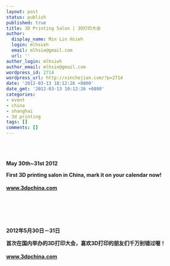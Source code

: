 ```yaml
---
layout: post
status: publish
published: true
title: 3D Printing Salon | 3D打印大会
author:
  display_name: Min Lin Hsieh
  login: mlhsieh
  email: mlhsie@gmail.com
  url: ''
author_login: mlhsieh
author_email: mlhsie@gmail.com
wordpress_id: 2714
wordpress_url: http://xinchejian.com/?p=2714
date: '2012-03-13 18:12:26 +0800'
date_gmt: '2012-03-13 10:12:26 +0800'
categories:
- event
- china
- shanghai
- 3d printing
tags: []
comments: []
---
```

<p><!--:en--><img src="http://www.3dpchina.com/files/cc43b840-2674-46f1-8f24-518e23a1e610.jpg" alt="" /></p>
<p><strong><br />
<h4>May 30th~31st 2012</p>
<p>First 3D printing salon in China, mark it on your calendar now!</h4></p>
<p><a href="www.3dpchina.com" target="_blank">www.3dpchina.com</a><br />
</strong><br />
<img src="http://www.3dpchina.com/upload/04c01070-4d04-41c6-a470-4a9679a9eb56.jpg" alt="" /></p>
<p><img src="http://www.3dpchina.com/upload/d34dfeba-48df-42a7-a292-964c5ed26c20.jpg" alt="" /></p>
<p><img src="http://www.3dpchina.com/upload/16fcfe77-0bcc-4143-b6ca-45913b8ec3fc.jpg" alt="" /><!--:--><!--:zh--><img src="http://www.3dpchina.com/files/cc43b840-2674-46f1-8f24-518e23a1e610.jpg" alt="" /></p>
<p><strong><br />
<h4>2012年5月30日－31日</p>
<p>首次在国内举办的3D打印大会，喜欢3D打印的朋友们千万别错过喔！</h4></p>
<p><a href="www.3dpchina.com" target="_blank">www.3dpchina.com</a><br />
</strong></p>
<p><img src="http://www.3dpchina.com/upload/04c01070-4d04-41c6-a470-4a9679a9eb56.jpg" alt="" /></p>
<p><img src="http://www.3dpchina.com/upload/d34dfeba-48df-42a7-a292-964c5ed26c20.jpg" alt="" /></p>
<p><img src="http://www.3dpchina.com/upload/16fcfe77-0bcc-4143-b6ca-45913b8ec3fc.jpg" alt="" /><!--:--></p>
